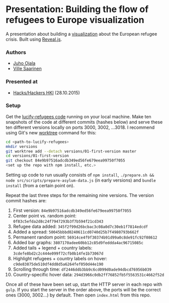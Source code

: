 # Presentation: Building the flow of refugees to Europe visualization

A presentation about building a [visualization](http://lucify.com/the-flow-towards-europe/) about the European refugee crisis. Built using [Reveal.js](https://github.com/hakimel/reveal.js/).

### Authors

- [Juho Ojala](https://twitter.com/ojalajuho)
- [Ville Saarinen](https://twitter.com/vsaarinen)

### Presented at

- [Hacks/Hackers HKI](http://facebook.com/events/699745113494075/) (28.10.2015)

### Setup

Get the [lucify-refugees code](https://gitlab.com/lucify/lucify-refugees) running on your local machine. Make ten snapshots of the code at different commits (hashes below) and serve these ten different versions locally on ports 3000, 3002, ...3018. I recommend using Git's new [worktree](https://git-scm.com/docs/git-worktree) command for this:

```bash
cd <path-to-lucify-refugees>
mkdir versions
git worktree add --detach versions/01-first-version master
cd versions/01-first-version
git checkout 84e9b97516adcdb349ed56fe679eea99750f7055
<set up the repo with npm install, etc.>
```

Setting up code to run usually consists of `npm install`, `./prepare.sh && node src/scripts/prepare-asylum-data.js` (in early versions) and `bundle install` (from a certain point on).

Repeat the last three steps for the remaining nine versions. The version commit hashes are:

1. First version: `84e9b97516adcdb349ed56fe679eea99750f7055`
2. Center point vs. random point: `0f83c5efda2d8c24f7947293b3f7b594f21cd343`
3. Refugee data added: `345f2f99d26bcbac3c08a0d7c30eb1f7814edcdf`
4. Added a spread: `50045bbbd0240611cd0740d25b7f4980793b662f`
5. Permanent random point: `56914ce4f9f30374b91d99a0c8de91fc92f08612`
6. Added bar graphs: `3807170adee60bb12c85d9feddda4ac96715085c`
7. Added tails + legend + country labels: `3cdefe8bd2c2c444e099f72cfb0b14fe1b73067d`
8. Highlight refugees + country labels on hover: `c9de83875de510df4dd8d5a6264fef050d44e190`
9. Scrolling through time: `df2446ddb3bb9c6cd099d0ade94dbcd76956b039`
10. Country-specific hover data: `294d3966c0db2ff76852fb5f5563531c4662f52d`

Once all of these have been set up, start the HTTP server in each repo with `gulp`. If you start the server in the order above, the ports will be the correct ones (3000, 3002...) by default. Then open `index.html` from this repo.

